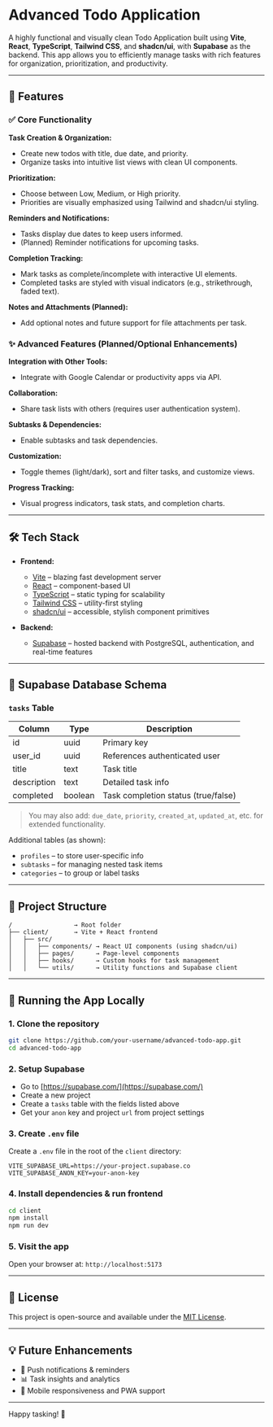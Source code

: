 # Advanced Todo Application

A highly functional and visually clean Todo Application built using **Vite**, **React**, **TypeScript**, **Tailwind CSS**, and **shadcn/ui**, with **Supabase** as the backend. This app allows you to efficiently manage tasks with rich features for organization, prioritization, and productivity.

---

## 🚀 Features

### ✅ Core Functionality

**Task Creation & Organization:**

* Create new todos with title, due date, and priority.
* Organize tasks into intuitive list views with clean UI components.

**Prioritization:**

* Choose between Low, Medium, or High priority.
* Priorities are visually emphasized using Tailwind and shadcn/ui styling.

**Reminders and Notifications:**

* Tasks display due dates to keep users informed.
* (Planned) Reminder notifications for upcoming tasks.

**Completion Tracking:**

* Mark tasks as complete/incomplete with interactive UI elements.
* Completed tasks are styled with visual indicators (e.g., strikethrough, faded text).

**Notes and Attachments (Planned):**

* Add optional notes and future support for file attachments per task.

### ✨ Advanced Features (Planned/Optional Enhancements)

**Integration with Other Tools:**

* Integrate with Google Calendar or productivity apps via API.

**Collaboration:**

* Share task lists with others (requires user authentication system).

**Subtasks & Dependencies:**

* Enable subtasks and task dependencies.

**Customization:**

* Toggle themes (light/dark), sort and filter tasks, and customize views.

**Progress Tracking:**

* Visual progress indicators, task stats, and completion charts.

---

## 🛠 Tech Stack

* **Frontend:**

  * [Vite](https://vitejs.dev/) – blazing fast development server
  * [React](https://react.dev/) – component-based UI
  * [TypeScript](https://www.typescriptlang.org/) – static typing for scalability
  * [Tailwind CSS](https://tailwindcss.com/) – utility-first styling
  * [shadcn/ui](https://ui.shadcn.com/) – accessible, stylish component primitives

* **Backend:**

  * [Supabase](https://supabase.com/) – hosted backend with PostgreSQL, authentication, and real-time features

---

## 🧱 Supabase Database Schema

### `tasks` Table

| Column      | Type    | Description                         |
| ----------- | ------- | ----------------------------------- |
| id          | uuid    | Primary key                         |
| user\_id    | uuid    | References authenticated user       |
| title       | text    | Task title                          |
| description | text    | Detailed task info                  |
| completed   | boolean | Task completion status (true/false) |

> You may also add: `due_date`, `priority`, `created_at`, `updated_at`, etc. for extended functionality.

Additional tables (as shown):

* `profiles` – to store user-specific info
* `subtasks` – for managing nested task items
* `categories` – to group or label tasks

---

## 📂 Project Structure

```
/                 → Root folder
├── client/       → Vite + React frontend
│   ├── src/
│   │   ├── components/ → React UI components (using shadcn/ui)
│   │   ├── pages/      → Page-level components
│   │   ├── hooks/      → Custom hooks for task management
│   │   └── utils/      → Utility functions and Supabase client
```

---

## 🧪 Running the App Locally

### 1. Clone the repository

```bash
git clone https://github.com/your-username/advanced-todo-app.git
cd advanced-todo-app
```

### 2. Setup Supabase

* Go to [https://supabase.com/](https://supabase.com/)
* Create a new project
* Create a `tasks` table with the fields listed above
* Get your `anon` key and project `url` from project settings

### 3. Create `.env` file

Create a `.env` file in the root of the `client` directory:

```
VITE_SUPABASE_URL=https://your-project.supabase.co
VITE_SUPABASE_ANON_KEY=your-anon-key
```

### 4. Install dependencies & run frontend

```bash
cd client
npm install
npm run dev
```

### 5. Visit the app

Open your browser at: `http://localhost:5173`

---

## 📌 License

This project is open-source and available under the [MIT License](LICENSE).

---

## 💡 Future Enhancements

* 🔔 Push notifications & reminders
* 📊 Task insights and analytics
* 📱 Mobile responsiveness and PWA support

---

Happy tasking! 📝
